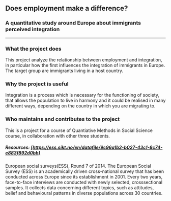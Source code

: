 ## Does employment make a difference?
### A quantitative study around Europe about immigrants perceived integration
---
### What the project does
This project analyze the relationship between employment and integration, in particular how the first influences the integration of immigrants in Europe. The target group are immigrants living in a host country. 

### Why the project is useful
Integration is a process which is necessary for the functioning of society, that allows the
population to live in harmony and it could be realised in many different ways, depending on
the country in which you are migrating to.

### Who maintains and contributes to the project
This is a project for a course of Quantiative Methods in Social Science course, in collaboration with other three students.

##### Resources: [https://ess.sikt.no/en/datafile/9c96a1b2-b027-43c1-8c74-e883f892d0bb]
European social surveys(ESS), Round 7 of 2014. The European Social Survey (ESS) is an academically
driven cross-national survey that has been conducted across Europe since its establishment in
2001. Every two years, face-to-face interviews are conducted with newly selected, crosssectional samples. It collects data concerning different topics, such as attitudes, belief and
behavioural patterns in diverse populations across 30 countries.
